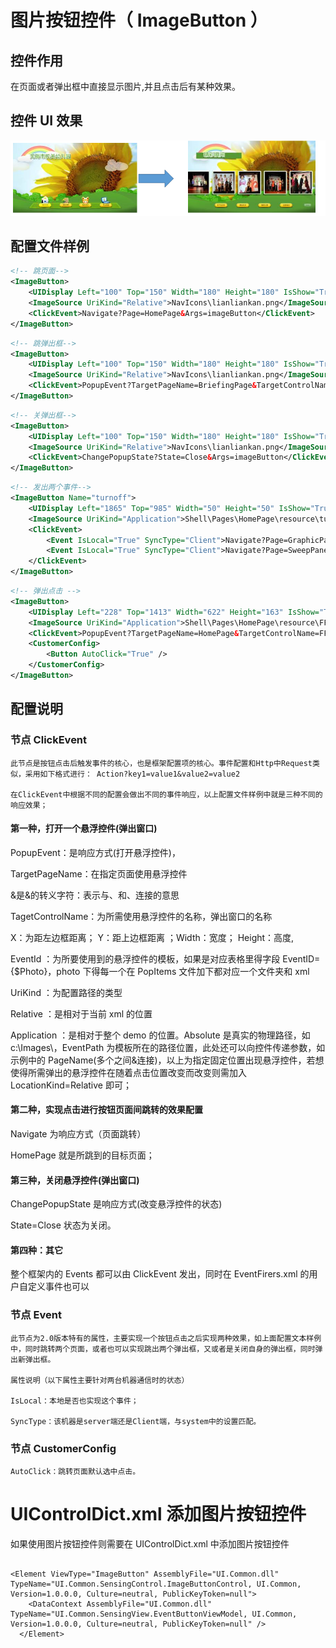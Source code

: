 # **图片按钮控件（** **ImageButton** **）**

## 控件作用

在页面或者弹出框中直接显示图片,并且点击后有某种效果。

## 控件 UI 效果

![Placeholder](../images/ImageButton_1.png)

## 配置文件样例

```xml
<!-- 跳页面-->
<ImageButton>
    <UIDisplay Left="100" Top="150" Width="180" Height="180" IsShow="True"  ZIndex="1" UsePercent="False"/>
    <ImageSource UriKind="Relative">NavIcons\lianliankan.png</ImageSource>
    <ClickEvent>Navigate?Page=HomePage&Args=imageButton</ClickEvent>
</ImageButton>
```

```xml
<!-- 跳弹出框-->
<ImageButton>
    <UIDisplay Left="100" Top="150" Width="180" Height="180" IsShow="True"  ZIndex="1" UsePercent="False"/>
    <ImageSource UriKind="Relative">NavIcons\lianliankan.png</ImageSource>
    <ClickEvent>PopupEvent?TargetPageName=BriefingPage&TargetControlName=PageLeftSecondShow&X=0&Y=0&Height=841&Width=1604&EventID=PageHotBigBookShow&UriKind=Application&EventPath=Shell\Pages\BriefingPage\Items\PopupItems\SecondSho&PageName={$PageName}</ClickEvent>
</ImageButton>
```

```xml
<!-- 关弹出框-->
<ImageButton>
    <UIDisplay Left="100" Top="150" Width="180" Height="180" IsShow="True"  ZIndex="1" UsePercent="False"/>
    <ImageSource UriKind="Relative">NavIcons\lianliankan.png</ImageSource>
    <ClickEvent>ChangePopupState?State=Close&Args=imageButton</ClickEvent>
</ImageButton>
```

```xml
<!-- 发出两个事件-->
<ImageButton Name="turnoff">
    <UIDisplay Left="1865" Top="985" Width="50" Height="50" IsShow="True"  ZIndex="10" UsePercent="False"/>
    <ImageSource UriKind="Application">Shell\Pages\HomePage\resource\turnoff.png</ImageSource>
    <ClickEvent>
        <Event IsLocal="True" SyncType="Client">Navigate?Page=GraphicPage</Event>
        <Event IsLocal="True" SyncType="Client">Navigate?Page=SweepPanelPage</Event>
    </ClickEvent>
</ImageButton>
```

```xml
<!-- 弹出点击 -->
<ImageButton>
    <UIDisplay Left="228" Top="1413" Width="622" Height="163" IsShow="True" ZIndex="2" UsePercent="False" />
    <ImageSource UriKind="Application">Shell\Pages\HomePage\resource\FFZQHD\HDSP\非法证券活动按钮1高亮.png</ImageSource>
    <ClickEvent>PopupEvent?TargetPageName=HomePage&TargetControlName=FFZQHDSPPop&X=0&Y=0&SP=A2.mp4&Height=1080&Width=1920&EventID=FFZQHDSPEvent1&UriKind=Application&EventPath=Shell\Pages\HomePage\PopItems</ClickEvent>
    <CustomerConfig>
        <Button AutoClick="True" />
    </CustomerConfig>
</ImageButton>
```

## 配置说明

### 节点 ClickEvent

    此节点是按钮点击后触发事件的核心，也是框架配置项的核心。事件配置和Http中Request类似，采用如下格式进行： Action?key1=value1&value2=value2

    在ClickEvent中根据不同的配置会做出不同的事件响应，以上配置文件样例中就是三种不同的响应效果；

#### 第一种，打开一个悬浮控件(弹出窗口)

PopupEvent：是响应方式(打开悬浮控件)，

TargetPageName：在指定页面使用悬浮控件

&amp;是&的转义字符：表示与、和、连接的意思

TagetControlName：为所需使用悬浮控件的名称，弹出窗口的名称

X：为距左边框距离； Y：距上边框距离 ；Width：宽度； Height：高度,

EventId ：为所要使用到的悬浮控件的模板，如果是对应表格里得字段 EventID={$Photo}，photo 下得每一个在 PopItems 文件加下都对应一个文件夹和 xml

UriKind ：为配置路径的类型

Relative ：是相对于当前 xml 的位置

Application ：是相对于整个 demo 的位置。Absolute 是真实的物理路径，如 c:\Images\，EventPath 为模板所在的路径位置，此处还可以向控件传递参数，如示例中的 PageName(多个之间&amp;连接)，以上为指定固定位置出现悬浮控件，若想使得所需弹出的悬浮控件在随着点击位置改变而改变则需加入 LocationKind=Relative 即可；

#### 第二种，实现点击进行按钮页面间跳转的效果配置

Navigate 为响应方式（页面跳转）

HomePage 就是所跳到的目标页面；

#### 第三种，关闭悬浮控件(弹出窗口)

ChangePopupState 是响应方式(改变悬浮控件的状态)

State=Close 状态为关闭。

#### 第四种：其它

整个框架内的 Events 都可以由 ClickEvent 发出，同时在 EventFirers.xml 的用户自定义事件也可以

### 节点 Event

    此节点为2.0版本特有的属性，主要实现一个按钮点击之后实现两种效果，如上面配置文本样例中，同时跳转两个页面，或者也可以实现跳出两个弹出框，又或者是关闭自身的弹出框，同时弹出新弹出框。

    属性说明（以下属性主要针对两台机器通信时的状态）

    IsLocal：本地是否也实现这个事件；

    SyncType：该机器是server端还是Client端，与system中的设置匹配。

### 节点 CustomerConfig

    AutoClick：跳转页面默认选中点击。

# UIControlDict.xml 添加图片按钮控件

如果使用图片按钮控件则需要在 UIControlDict.xml 中添加图片按钮控件

```

<Element ViewType="ImageButton" AssemblyFile="UI.Common.dll" TypeName="UI.Common.SensingControl.ImageButtonControl, UI.Common, Version=1.0.0.0, Culture=neutral, PublicKeyToken=null">
    <DataContext AssemblyFile="UI.Common.dll" TypeName="UI.Common.SensingView.EventButtonViewModel, UI.Common, Version=1.0.0.0, Culture=neutral, PublicKeyToken=null" />
  </Element>
```
